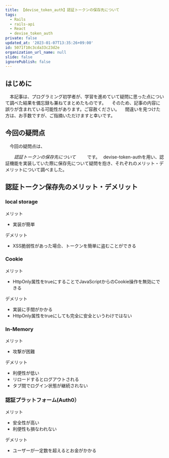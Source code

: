 ```yaml
---
title: 【devise_token_auth】認証トークンの保存先について
tags:
  - Rails
  - rails-api
  - React
  - devise_token_auth
private: false
updated_at: '2023-01-07T13:35:26+09:00'
id: 5071f10c3cda33c23d2e
organization_url_name: null
slide: false
ignorePublish: false
---
```

## はじめに
　本記事は、プログラミング初学者が、学習を進めていて疑問に思った点について調べた結果を備忘録も兼ねてまとめたものです。
　そのため、記事の内容に誤りが含まれている可能性があります。ご容赦ください。
　間違いを見つけた方は、お手数ですが、ご指摘いただけますと幸いです。

## 今回の疑問点
　今回の疑問点は、

　　_認証トークンの保存先について_
　
　です。　
devise-token-authを用い、認証機能を実装していた際に保存先について疑問を抱き、それぞれのメリット・デメリットについて調べました。

## 認証トークン保存先のメリット・デメリット
### local storage
メリット

- 実装が簡単

デメリット

- XSS脆弱性があった場合、トークンを簡単に盗むことができる

### Cookie
メリット

- HttpOnly属性をtrueにすることでJavaScriptからのCookie操作を無効にできる

デメリット

- 実装に手間がかかる
- HttpOnly属性をtrueにしても完全に安全というわけではない

### In-Memory
メリット

- 攻撃が困難

デメリット

- 利便性が低い
 - リロードするとログアウトされる
 - タブ間でログイン状態が継続されない

### 認証プラットフォーム(Auth0）
メリット

- 安全性が高い
- 利便性も損なわれない

デメリット

- ユーザーが一定数を超えるとお金がかかる
